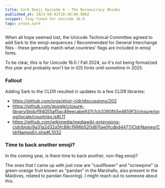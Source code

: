 ```yaml
---
title: Sark Emoji Episode 6 - The Bureaucracy Abides
published_at: 2023-08-01T18:30:00.000Z
snippet: Stay tuned for Unicode 16.0
tags: prose,sark
---
```


When all hope seemed lost, the Unicode Technical Committee agreed to add Sark to the emoji-sequences / Recommended for General Interchange files - these generally match what countries' flags are included in emoji fonts.

To be clear, this is for Unicode 16.0 / Fall 2024, so it's not being formalized this year and probably won't be in iOS fonts until sometime in 2025.

### Fallout

Adding Sark to the CLDR resulted in updates to a few CLDR libraries:

- https://github.com/orgs/elixir-cldr/discussions/202
- https://github.com/google/closure-library/blob/f94055af5ac46eecabe937c1cb3360fb5e4659f3/closure/goog/locale/countries.js#L11
- https://github.com/wikimedia/mediawiki-extensions-cldr/blob/9a31a2d32a5fc88c1996b520d611ae0fcdbd4477/CldrNames/CldrNamesEn.php#L1032

### Time to back another emoji?

In the coming year, is there time to back another, non-flag emoji?

The ones that I came up with just now are "cauliflower" and "screwpine" (a green-orange fruit known as "pandan" in the Marshalls, also present in the Maldives, related to pandan flavoring). I might reach out to someone about this.

<br/>
<br/>
<br/>
